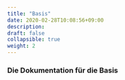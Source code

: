 ```yaml
---
title: "Basis"
date: 2020-02-28T10:08:56+09:00
description: 
draft: false
collapsible: true
weight: 2
---
```


### Die Dokumentation für die Basis
